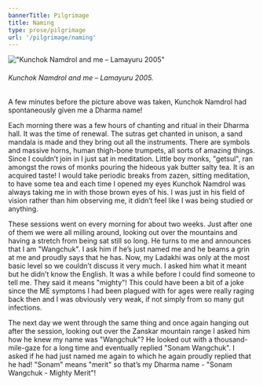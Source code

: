 ```yaml
---
bannerTitle: Pilgrimage
title: Naming
type: prose/pilgrimage
url: '/pilgrimage/naming'
---
```


!["Kunchok Namdrol and me – Lamayuru 2005"](/images/pilg1/pilg32.jpg "Kunchok Namdrol and me – Lamayuru 2005")
###### Kunchok Namdrol and me – Lamayuru 2005.

A few minutes before the picture above was taken, Kunchok Namdrol had
spontaneously given me a Dharma name!

Each morning there was a few
hours of chanting and ritual in their Dharma hall. It was the time of renewal.
The sutras get chanted in unison, a sand mandala is made and they bring out all
the instruments. There are symbols and massive horns, human thigh-bone
trumpets, all sorts of amazing things. Since I couldn’t join in I just sat in
meditation. Little boy monks, "getsul", ran amongst the rows of monks pouring
the hideous yak butter salty tea. It is an acquired taste! I would take
periodic breaks from zazen, sitting meditation, to have some tea and each time
I opened my eyes Kunchok Namdrol was always taking me in with those brown eyes
of his. I was just in his field of vision rather than him observing me, it
didn’t feel like I was being studied or anything. 

These sessions went on every morning for about two weeks. Just after one of
them we were all milling around, looking out over the mountains and having a
stretch from being sat still so long. He turns to me and announces that I am
"Wangchuk". I ask him if he’s just named me and he beams a grin at me and
proudly says that he has. Now, my Ladakhi was only at the most basic level so
we couldn’t discuss it very much. I asked him what it meant but he didn’t know
the English. It was a while before I could find someone to tell me. They said
it means "mighty"! This could have been a bit of a joke since the ME symptoms I
had been plagued with for ages were really raging back then and I was obviously
very weak, if not simply from so many gut infections.

The next day we went through the same thing and once again hanging out after
the session, looking out over the Zanskar mountain range I asked him how he
knew my name was "Wangchuk"? He looked out with a thousand-mile-gaze for a long
time and eventually replied "Sonam Wangchuk". I asked if he had just named me
again to which he again proudly replied that he had! "Sonam" means "merit" so
that’s my Dharma name - "Sonam Wangchuk - Mighty Merit"!


